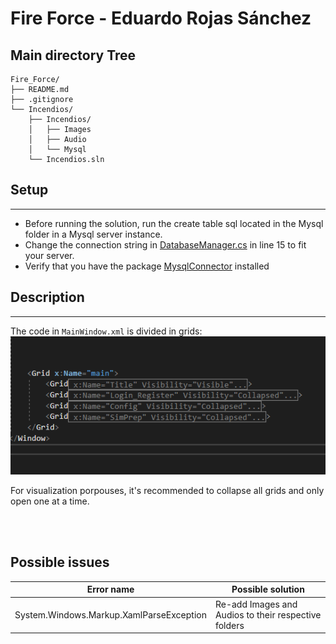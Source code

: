 # Fire Force - Eduardo Rojas Sánchez

## Main directory Tree
```
Fire_Force/
├── README.md
├── .gitignore
└── Incendios/
    ├── Incendios/
    │   ├── Images
    │   ├── Audio
    │   └── Mysql
    └── Incendios.sln
```
## Setup
----
-   Before running the solution, run the create table sql located in the Mysql folder in a Mysql server instance.  
-   Change the connection string in [DatabaseManager.cs](./Incendios/Incendios/DatabaseManager.cs#L15) in line 15 to fit your server.  
-   Verify that you have the package [MysqlConnector](https://mysqlconnector.net/overview/installing/) installed

## Description
----
The code in ```MainWindow.xml``` is divided in grids:
![alt text](./Incendios/Incendios/Images/Grid_Structure.png "Title")

For visualization porpouses, it's recommended to collapse all grids and only open one at a time.


<br/><br/>

## Possible issues
|              Error name                |                Possible solution                   |
|----------------------------------------|----------------------------------------------------|
|System.Windows.Markup.XamlParseException|Re-add Images and Audios to their respective folders|